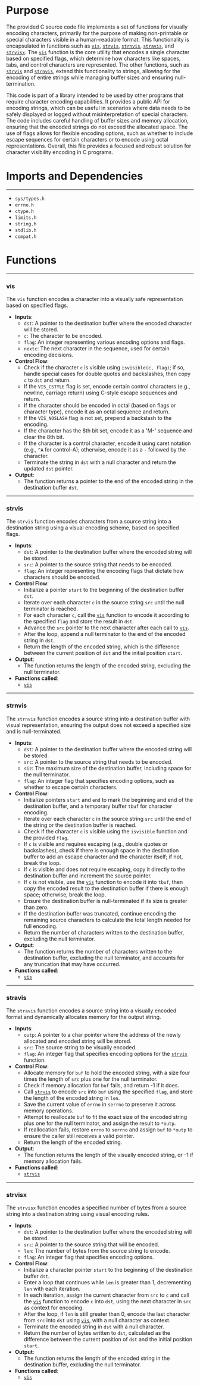 # Purpose
The provided C source code file implements a set of functions for visually encoding characters, primarily for the purpose of making non-printable or special characters visible in a human-readable format. This functionality is encapsulated in functions such as [`vis`](#vis), [`strvis`](#strvis), [`strnvis`](#strnvis), [`stravis`](#stravis), and [`strvisx`](#strvisx). The [`vis`](#vis) function is the core utility that encodes a single character based on specified flags, which determine how characters like spaces, tabs, and control characters are represented. The other functions, such as [`strvis`](#strvis) and [`strnvis`](#strnvis), extend this functionality to strings, allowing for the encoding of entire strings while managing buffer sizes and ensuring null-termination.

This code is part of a library intended to be used by other programs that require character encoding capabilities. It provides a public API for encoding strings, which can be useful in scenarios where data needs to be safely displayed or logged without misinterpretation of special characters. The code includes careful handling of buffer sizes and memory allocation, ensuring that the encoded strings do not exceed the allocated space. The use of flags allows for flexible encoding options, such as whether to include escape sequences for certain characters or to encode using octal representations. Overall, this file provides a focused and robust solution for character visibility encoding in C programs.
# Imports and Dependencies

---
- `sys/types.h`
- `errno.h`
- `ctype.h`
- `limits.h`
- `string.h`
- `stdlib.h`
- `compat.h`


# Functions

---
### vis<!-- {{#callable:vis}} -->
The `vis` function encodes a character into a visually safe representation based on specified flags.
- **Inputs**:
    - `dst`: A pointer to the destination buffer where the encoded character will be stored.
    - `c`: The character to be encoded.
    - `flag`: An integer representing various encoding options and flags.
    - `nextc`: The next character in the sequence, used for certain encoding decisions.
- **Control Flow**:
    - Check if the character `c` is visible using `isvisible(c, flag)`; if so, handle special cases for double quotes and backslashes, then copy `c` to `dst` and return.
    - If the `VIS_CSTYLE` flag is set, encode certain control characters (e.g., newline, carriage return) using C-style escape sequences and return.
    - If the character should be encoded in octal (based on flags or character type), encode it as an octal sequence and return.
    - If the `VIS_NOSLASH` flag is not set, prepend a backslash to the encoding.
    - If the character has the 8th bit set, encode it as a 'M-' sequence and clear the 8th bit.
    - If the character is a control character, encode it using caret notation (e.g., `^A` for control-A); otherwise, encode it as a `-` followed by the character.
    - Terminate the string in `dst` with a null character and return the updated `dst` pointer.
- **Output**:
    - The function returns a pointer to the end of the encoded string in the destination buffer `dst`.


---
### strvis<!-- {{#callable:strvis}} -->
The `strvis` function encodes characters from a source string into a destination string using a visual encoding scheme, based on specified flags.
- **Inputs**:
    - `dst`: A pointer to the destination buffer where the encoded string will be stored.
    - `src`: A pointer to the source string that needs to be encoded.
    - `flag`: An integer representing the encoding flags that dictate how characters should be encoded.
- **Control Flow**:
    - Initialize a pointer `start` to the beginning of the destination buffer `dst`.
    - Iterate over each character `c` in the source string `src` until the null terminator is reached.
    - For each character `c`, call the [`vis`](#vis) function to encode it according to the specified `flag` and store the result in `dst`.
    - Advance the `src` pointer to the next character after each call to [`vis`](#vis).
    - After the loop, append a null terminator to the end of the encoded string in `dst`.
    - Return the length of the encoded string, which is the difference between the current position of `dst` and the initial position `start`.
- **Output**:
    - The function returns the length of the encoded string, excluding the null terminator.
- **Functions called**:
    - [`vis`](#vis)


---
### strnvis<!-- {{#callable:strnvis}} -->
The `strnvis` function encodes a source string into a destination buffer with visual representation, ensuring the output does not exceed a specified size and is null-terminated.
- **Inputs**:
    - `dst`: A pointer to the destination buffer where the encoded string will be stored.
    - `src`: A pointer to the source string that needs to be encoded.
    - `siz`: The maximum size of the destination buffer, including space for the null terminator.
    - `flag`: An integer flag that specifies encoding options, such as whether to escape certain characters.
- **Control Flow**:
    - Initialize pointers `start` and `end` to mark the beginning and end of the destination buffer, and a temporary buffer `tbuf` for character encoding.
    - Iterate over each character `c` in the source string `src` until the end of the string or the destination buffer is reached.
    - Check if the character `c` is visible using the `isvisible` function and the provided `flag`.
    - If `c` is visible and requires escaping (e.g., double quotes or backslashes), check if there is enough space in the destination buffer to add an escape character and the character itself; if not, break the loop.
    - If `c` is visible and does not require escaping, copy it directly to the destination buffer and increment the source pointer.
    - If `c` is not visible, use the [`vis`](#vis) function to encode it into `tbuf`, then copy the encoded result to the destination buffer if there is enough space; otherwise, break the loop.
    - Ensure the destination buffer is null-terminated if its size is greater than zero.
    - If the destination buffer was truncated, continue encoding the remaining source characters to calculate the total length needed for full encoding.
    - Return the number of characters written to the destination buffer, excluding the null terminator.
- **Output**:
    - The function returns the number of characters written to the destination buffer, excluding the null terminator, and accounts for any truncation that may have occurred.
- **Functions called**:
    - [`vis`](#vis)


---
### stravis<!-- {{#callable:stravis}} -->
The `stravis` function encodes a source string into a visually encoded format and dynamically allocates memory for the output string.
- **Inputs**:
    - `outp`: A pointer to a char pointer where the address of the newly allocated and encoded string will be stored.
    - `src`: The source string to be visually encoded.
    - `flag`: An integer flag that specifies encoding options for the [`strvis`](#strvis) function.
- **Control Flow**:
    - Allocate memory for `buf` to hold the encoded string, with a size four times the length of `src` plus one for the null terminator.
    - Check if memory allocation for `buf` fails, and return -1 if it does.
    - Call [`strvis`](#strvis) to encode `src` into `buf` using the specified `flag`, and store the length of the encoded string in `len`.
    - Save the current value of `errno` in `serrno` to preserve it across memory operations.
    - Attempt to reallocate `buf` to fit the exact size of the encoded string plus one for the null terminator, and assign the result to `*outp`.
    - If reallocation fails, restore `errno` to `serrno` and assign `buf` to `*outp` to ensure the caller still receives a valid pointer.
    - Return the length of the encoded string.
- **Output**:
    - The function returns the length of the visually encoded string, or -1 if memory allocation fails.
- **Functions called**:
    - [`strvis`](#strvis)


---
### strvisx<!-- {{#callable:strvisx}} -->
The `strvisx` function encodes a specified number of bytes from a source string into a destination string using visual encoding rules.
- **Inputs**:
    - `dst`: A pointer to the destination buffer where the encoded string will be stored.
    - `src`: A pointer to the source string that will be encoded.
    - `len`: The number of bytes from the source string to encode.
    - `flag`: An integer flag that specifies encoding options.
- **Control Flow**:
    - Initialize a character pointer `start` to the beginning of the destination buffer `dst`.
    - Enter a loop that continues while `len` is greater than 1, decrementing `len` with each iteration.
    - In each iteration, assign the current character from `src` to `c` and call the [`vis`](#vis) function to encode `c` into `dst`, using the next character in `src` as context for encoding.
    - After the loop, if `len` is still greater than 0, encode the last character from `src` into `dst` using [`vis`](#vis), with a null character as context.
    - Terminate the encoded string in `dst` with a null character.
    - Return the number of bytes written to `dst`, calculated as the difference between the current position of `dst` and the initial position `start`.
- **Output**:
    - The function returns the length of the encoded string in the destination buffer, excluding the null terminator.
- **Functions called**:
    - [`vis`](#vis)


